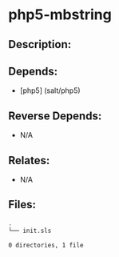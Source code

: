 # php5-mbstring

## Description:



## Depends:

  -  [php5] (salt/php5)

## Reverse Depends:

  -  N/A

## Relates:

  -  N/A

## Files:

```bash
.
└── init.sls

0 directories, 1 file
```
